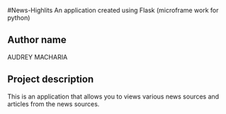 #News-Highlits
 An application created using Flask (microframe work for python)

 ## Author name
 AUDREY MACHARIA


 ## Project description
 This is an application that allows you to views various news sources and articles from the news sources.